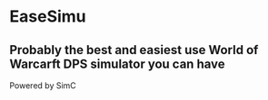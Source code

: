 # EaseSimu
## Probably the best and easiest use World of Warcarft DPS simulator you can have
Powered by SimC


